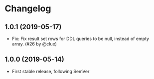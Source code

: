 # Changelog

## 1.0.1 (2019-05-17)

*   Fix: Fix result set rows for DDL queries to be null, instead of empty array.
    (#26 by @clue)

## 1.0.0 (2019-05-14)

*   First stable release, following SemVer
